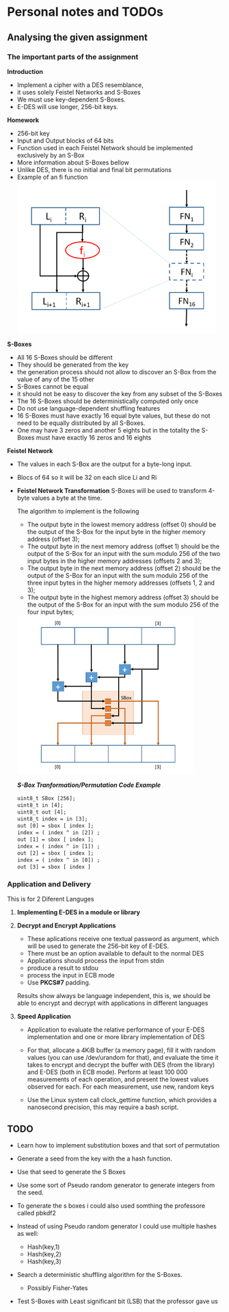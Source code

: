 # Personal notes and TODOs

## Analysing the given assignment

### The important parts of the assignment

**Introduction**

* Implement a cipher with a DES resemblance,
* it uses solely Feistel Networks and S-Boxes
* We must use key-dependent S-Boxes. 
* E-DES will use longer, 256-bit keys.

**Homework**

* 256-bit key
* Input and Output blocks of 64 bits
* Function used in each Feistel Network should be implemented exclusively
by an S-Box
* More information about S-Boxes bellow
* Unlike DES, there is no initial and final bit permutations
* Example of an fi function
    <img src="images/feistelNetwork.png">

**S-Boxes** 
* All 16 S-Boxes should be different 
* They should be generated from the key
* the generation process should not allow to discover an S-Box from the value of any of the 15 other
* S-Boxes cannot be equal
* it should not be easy to discover the key from any subset of the S-Boxes
* The 16 S-Boxes should be deterministically computed only once
* Do not use language-dependent shuffling features
* 16 S-Boxes must have exactly 16 equal byte values, but these do not need to be equally distributed by all S-Boxes. 
* One may have 3 zeros and another 5 eights but in the totality the S-Boxes must have exactly 16 zeros and 16 eights

**Feistel Network**
* The values in each S-Box are the output for a byte-long input.
* Blocs of 64 so it will be 32 on each slice Li and Ri

* **Feistel Network Transformation**
    S-Boxes will be used to transform 4-byte values a byte at the time.
    
    The algorithm to implement is the following
    * The output byte in the lowest memory address (offset 0) should be the output of the S-Box for the input byte in the higher memory address (offset 3);
    * The output byte in the next memory address (offset 1) should be the output of the S-Box for an input with the sum modulo 256 of the two input bytes in the higher memory addresses (offsets 2 and 3);
    * The output byte in the next memory address (offset 2) should be the output of the S-Box for an input with the sum modulo 256 of the three input bytes in the higher memory addresses (offsets 1, 2 and 3);
    * The output byte in the highest memory address (offset 3) should be the output of the S-Box for an input with the sum modulo 256 of the four input bytes;

    <img src="images/tranformation-function.png">

    ***S-Box Tranformation/Permutation Code Example***
    ```
    uint8_t SBox [256];
    uint8_t in [4];
    uint8_t out [4];
    uint8_t index = in [3];
    out [0] = sbox [ index ];
    index = ( index ^ in [2]) ;
    out [1] = sbox [ index ];
    index = ( index ^ in [1]) ;
    out [2] = sbox [ index ];
    index = ( index ^ in [0]) ;
    out [3] = sbox [ index ]
    ```

### Application and Delivery

This is for 2 Diferent Languges

1. **Implementing E-DES in a module or library**

2. **Decrypt and Encrypt Applications**

    * These aplications receive one textual password as argument, which will be used to generate the 256-bit key of E-DES. 
    * There must be an option available to default to the normal DES
    * Applications should process the input from stdin
    * produce a result to stdou
    * process the input in ECB mode
    * Use **PKCS#7** padding.

    Results show always be language independent, this is, we should be able to encrypt and decrypt with applications in different languages

3. **Speed Application**

    * Application to evaluate the relative performance of your E-DES implementation
    and one or more library implementation of DES

    * For that, allocate a 4KiB buffer (a memory page), fill it with random values (you can use /dev/urandom for that), and evaluate the time it takes to encrypt and decrypt the buffer with DES (from the library) and E-DES (both in ECB mode). Perform at least 100 000 measurements of each operation, and present the lowest values observed for each. For each measurement, use new, random keys

    * Use the Linux system call clock_gettime function, which provides a nanosecond precision, this may require a bash script.

## TODO

* Learn how to implement substitution boxes and that sort of permutation

* Generate a seed from the key with the a hash function.
* Use that seed to generate the S Boxes
* Use some sort of Pseudo random generator to generate integers from the seed.
* To generate the s boxes i could also used somthing the professore called pbkdf2
* Instead of using Pseudo random generator I could use multiple hashes as well:
    * Hash(key,1)
    * Hash(key,2)
    * Hash(key,3)

* Search a deterministic shuffling algorithm for the S-Boxes. 
    * Possibly Fisher-Yates
* Test S-Boxes with Least significant bit (LSB) that the professor gave us


